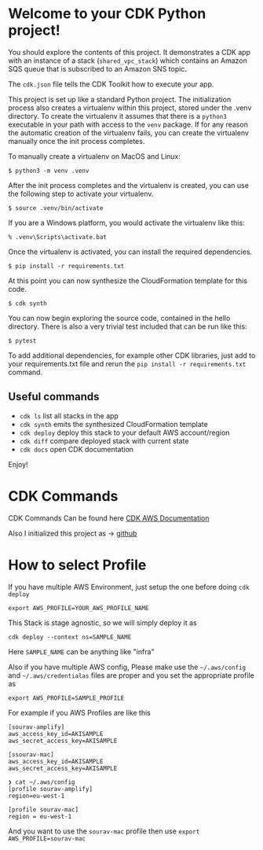 
# Welcome to your CDK Python project!

You should explore the contents of this project. It demonstrates a CDK app with an instance of a stack (`shared_vpc_stack`)
which contains an Amazon SQS queue that is subscribed to an Amazon SNS topic.

The `cdk.json` file tells the CDK Toolkit how to execute your app.

This project is set up like a standard Python project.  The initialization process also creates
a virtualenv within this project, stored under the .venv directory.  To create the virtualenv
it assumes that there is a `python3` executable in your path with access to the `venv` package.
If for any reason the automatic creation of the virtualenv fails, you can create the virtualenv
manually once the init process completes.

To manually create a virtualenv on MacOS and Linux:

```
$ python3 -m venv .venv
```

After the init process completes and the virtualenv is created, you can use the following
step to activate your virtualenv.

```
$ source .venv/bin/activate
```

If you are a Windows platform, you would activate the virtualenv like this:

```
% .venv\Scripts\activate.bat
```

Once the virtualenv is activated, you can install the required dependencies.

```
$ pip install -r requirements.txt
```

At this point you can now synthesize the CloudFormation template for this code.

```
$ cdk synth
```

You can now begin exploring the source code, contained in the hello directory.
There is also a very trivial test included that can be run like this:

```
$ pytest
```

To add additional dependencies, for example other CDK libraries, just add to
your requirements.txt file and rerun the `pip install -r requirements.txt`
command.

## Useful commands

 * `cdk ls`          list all stacks in the app
 * `cdk synth`       emits the synthesized CloudFormation template
 * `cdk deploy`      deploy this stack to your default AWS account/region
 * `cdk diff`        compare deployed stack with current state
 * `cdk docs`        open CDK documentation

Enjoy!

# CDK Commands
CDK Commands Can be found here 
[CDK AWS Documentation](https://docs.aws.amazon.com/cdk/v2/guide/cli.html)

Also I initialized this project as -> [github](https://github.com/aws/aws-cdk?tab=readme-ov-file)

# How to select Profile

If you have multiple AWS Environment, just setup the one before doing `cdk deploy`
```shell
export AWS_PROFILE=YOUR_AWS_PROFILE_NAME
```

This Stack is stage agnostic, so we will simply deploy it as
```shell
cdk deploy --context ns=SAMPLE_NAME
```
Here `SAMPLE_NAME` can be anything like "infra"

Also if you have multiple AWS config, Please make use the `~/.aws/config` and `~/.aws/credentialas` files are proper and you set the appropriate profile as 
```
export AWS_PROFILE=SAMPLE_PROFILE
```

For example if you AWS Profiles are like this

```❯ cat ~/.aws/credentials
[sourav-amplify]
aws_access_key_id=AKISAMPLE
aws_secret_access_key=AKISAMPLE

[ssourav-mac]
aws_access_key_id=AKISAMPLE
aws_secret_access_key=AKISAMPLE
```

```
❯ cat ~/.aws/config
[profile sourav-amplify]
region=eu-west-1

[profile sourav-mac]
region = eu-west-1
```

And you want to use the `sourav-mac` profile then use `export AWS_PROFILE=sourav-mac`
